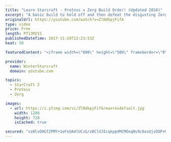 ```yaml
---
title: "Learn Starcraft - Protoss v Zerg Build Order! (Updated 2018)"
excerpt: "A basic build to hold off and then defeat the disgusting Zerg! Meant for lower level players who have little direction, not for high level players looking for the dankest meta :) -- Watch live at https://www.twitch.tv/wintergaming"
originalUrl: https://youtube.com/watch?v=ZlNdkpjFifA
type: video
price: Free
length: PT13M21S
publishedDateTime: 2017-11-20T12:23:53Z
heat: 50

featuredContent: "<iframe width=\"800\" height=\"500\" frameborder=\"0\" src=\"https://www.youtube.com/embed/ZlNdkpjFifA\" allow=\"accelerometer; autoplay; encrypted-media; gyroscope; picture-in-picture\" allowfullscreen></iframe>"

provider:
  name: WinterStarcraft
  domain: youtube.com

topics:
  - StarCraft 2
  - Protoss
  - Zerg

images:
  - url: https://i.ytimg.com/vi/ZlNdkpjFifA/maxresdefault.jpg
    width: 1280
    height: 720
    isCached: true

secured: "viHlvO9Gf2PMY+1oFnUA4lUCzG/x0CldJIcqkppdMCMOxqNv9c8osUjsDDP+H/p0vKma9/4RokaC6Q30enwBAaJPiD45a1dfZOjsYpAQOFFnky1vjMGJNZUGAKLaS1Bdcqqli7BGEGl3cggXyesUc2cb9MfDtZvCHKnHBzwqmXFqFZ0B+Q4cZIFyQiBNbn7WpN43WjQYZO4O0BIjO1YyQ4GijolDBYrGfhYZxZ0A0AjpK5rm/2PQ4XkCC6bgvZYQkZ/Q6rV9VRVet8y8LyIAM3JMzc/gLWDxt12fIbPGt0nwuvxs+XfxxhuirdBFEY1gTPhCRCGWMwJ+nDWLAll2H+NgFHifVQnpU90d98+ENjYvxkgTm042V10YX3rFvzF0yUXMeLYtRWPUCVNwIavTbajeNSj/Ih5lBWfVdzE054M=;Xv5y1A9UQ+XXRtY7Ak4Uew=="
---
```



